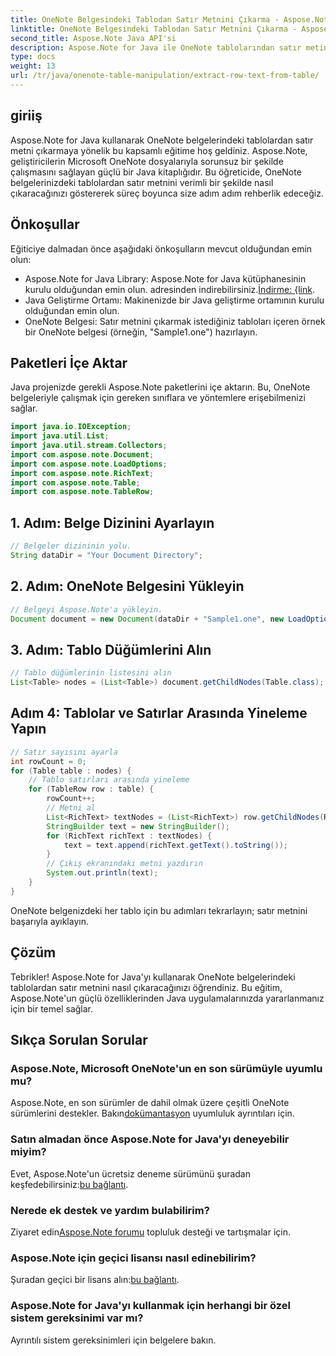 ```yaml
---
title: OneNote Belgesindeki Tablodan Satır Metnini Çıkarma - Aspose.Note
linktitle: OneNote Belgesindeki Tablodan Satır Metnini Çıkarma - Aspose.Note
second_title: Aspose.Note Java API'si
description: Aspose.Note for Java ile OneNote tablolarından satır metinlerini zahmetsizce çıkarmayı öğrenin. Sorunsuz entegrasyon için adım adım kılavuzumuzu izleyin.
type: docs
weight: 13
url: /tr/java/onenote-table-manipulation/extract-row-text-from-table/
---
```

## giriiş
Aspose.Note for Java kullanarak OneNote belgelerindeki tablolardan satır metni çıkarmaya yönelik bu kapsamlı eğitime hoş geldiniz. Aspose.Note, geliştiricilerin Microsoft OneNote dosyalarıyla sorunsuz bir şekilde çalışmasını sağlayan güçlü bir Java kitaplığıdır. Bu öğreticide, OneNote belgelerinizdeki tablolardan satır metnini verimli bir şekilde nasıl çıkaracağınızı göstererek süreç boyunca size adım adım rehberlik edeceğiz.
## Önkoşullar
Eğiticiye dalmadan önce aşağıdaki önkoşulların mevcut olduğundan emin olun:
-  Aspose.Note for Java Library: Aspose.Note for Java kütüphanesinin kurulu olduğundan emin olun. adresinden indirebilirsiniz.[İndirme: {link](https://releases.aspose.com/note/java/).
- Java Geliştirme Ortamı: Makinenizde bir Java geliştirme ortamının kurulu olduğundan emin olun.
- OneNote Belgesi: Satır metnini çıkarmak istediğiniz tabloları içeren örnek bir OneNote belgesi (örneğin, "Sample1.one") hazırlayın.
## Paketleri İçe Aktar
Java projenizde gerekli Aspose.Note paketlerini içe aktarın. Bu, OneNote belgeleriyle çalışmak için gereken sınıflara ve yöntemlere erişebilmenizi sağlar.
```java
import java.io.IOException;
import java.util.List;
import java.util.stream.Collectors;
import com.aspose.note.Document;
import com.aspose.note.LoadOptions;
import com.aspose.note.RichText;
import com.aspose.note.Table;
import com.aspose.note.TableRow;
```
## 1. Adım: Belge Dizinini Ayarlayın
```java
// Belgeler dizininin yolu.
String dataDir = "Your Document Directory";
```
## 2. Adım: OneNote Belgesini Yükleyin
```java
// Belgeyi Aspose.Note'a yükleyin.
Document document = new Document(dataDir + "Sample1.one", new LoadOptions());
```
## 3. Adım: Tablo Düğümlerini Alın
```java
// Tablo düğümlerinin listesini alın
List<Table> nodes = (List<Table>) document.getChildNodes(Table.class);
```
## Adım 4: Tablolar ve Satırlar Arasında Yineleme Yapın
```java
// Satır sayısını ayarla
int rowCount = 0;
for (Table table : nodes) {
    // Tablo satırları arasında yineleme
    for (TableRow row : table) {
        rowCount++;
        // Metni al
        List<RichText> textNodes = (List<RichText>) row.getChildNodes(RichText.class);
        StringBuilder text = new StringBuilder();
        for (RichText richText : textNodes) {
            text = text.append(richText.getText().toString());
        }
        // Çıkış ekranındaki metni yazdırın
        System.out.println(text);
    }
}
```
OneNote belgenizdeki her tablo için bu adımları tekrarlayın; satır metnini başarıyla ayıklayın.
## Çözüm
Tebrikler! Aspose.Note for Java'yı kullanarak OneNote belgelerindeki tablolardan satır metnini nasıl çıkaracağınızı öğrendiniz. Bu eğitim, Aspose.Note'un güçlü özelliklerinden Java uygulamalarınızda yararlanmanız için bir temel sağlar.
## Sıkça Sorulan Sorular
### Aspose.Note, Microsoft OneNote'un en son sürümüyle uyumlu mu?
 Aspose.Note, en son sürümler de dahil olmak üzere çeşitli OneNote sürümlerini destekler. Bakın[dokümantasyon](https://reference.aspose.com/note/java/) uyumluluk ayrıntıları için.
### Satın almadan önce Aspose.Note for Java'yı deneyebilir miyim?
Evet, Aspose.Note'un ücretsiz deneme sürümünü şuradan keşfedebilirsiniz:[bu bağlantı](https://releases.aspose.com/).
### Nerede ek destek ve yardım bulabilirim?
 Ziyaret edin[Aspose.Note forumu](https://forum.aspose.com/c/note/28) topluluk desteği ve tartışmalar için.
### Aspose.Note için geçici lisansı nasıl edinebilirim?
 Şuradan geçici bir lisans alın:[bu bağlantı](https://purchase.aspose.com/temporary-license/).
### Aspose.Note for Java'yı kullanmak için herhangi bir özel sistem gereksinimi var mı?
Ayrıntılı sistem gereksinimleri için belgelere bakın.